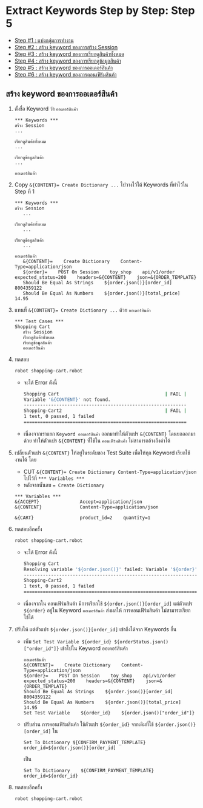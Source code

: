 # Extract Keywords Step by Step: Step 5

- [Step #1 : แบ่งกลุ่มการทำงาน](./step-by-step-01.md)
- [Step #2 : สร้าง keyword ของการสร้าง Session](./step-by-step-02.md)
- [Step #3 : สร้าง keyword ของการเรียกดูสินค้าทั้งหมด](./step-by-step-03.md)
- [Step #4 : สร้าง keyword ของการเรียกดูข้อมูลสินค้า](./step-by-step-04.md)
- [Step #5 : สร้าง keyword ของการออเดอร์สินค้า](./step-by-step-05.md)
- [Step #6 : สร้าง keyword ของการคอนเฟิร์มสินค้า](./step-by-step-06.md)

## สร้าง keyword ของการออเดอร์สินค้า

1. ตั้งชื่อ Keyword ว่า `ออเดอร์สินค้า`

   ```robot
   *** Keywords ***
   สร้าง Session
   ...

   เรียกดูสินค้าทั้งหมด
   ...

   เรียกดูข้อมูลสินค้า
   ...

   ออเดอร์สินค้า
   ```

2. Copy `&{CONTENT}= Create Dictionary ...` ไปวางไว้ใต้ Keywords ที่ทำไว้ใน Step ที่ 1

   ```robot
   *** Keywords ***
   สร้าง Session
      ...

   เรียกดูสินค้าทั้งหมด
      ...

   เรียกดูข้อมูลสินค้า
      ...

   ออเดอร์สินค้า
      &{CONTENT}=    Create Dictionary    Content-Type=application/json
      ${order}=    POST On Session    toy_shop    api/v1/order    expected_status=200    headers=&{CONTENT}    json=&{ORDER_TEMPLATE}
      Should Be Equal As Strings    ${order.json()}[order_id]    8004359122
      Should Be Equal As Numbers    ${order.json()}[total_price]    14.95
   ```

3. แทนที่ `&{CONTENT}= Create Dictionary ...` ด้วย `ออเดอร์สินค้า`

   ```robot
   *** Test Cases ***
   Shopping Cart
      สร้าง Session
      เรียกดูสินค้าทั้งหมด
      เรียกดูข้อมูลสินค้า
      ออเดอร์สินค้า
   ```

4. ทดสอบ

   ```sh
   robot shopping-cart.robot
   ```

   - จะได้ Error ดังนี้

     ```sh
     Shopping Cart                                       | FAIL |
     Variable '&{CONTENT}' not found.
     ------------------------------------------------------------
     Shopping-Cart2                                      | FAIL |
     1 test, 0 passed, 1 failed
     ============================================================
     ```

   - เนื่องจากเราแยก `Keyword ออเดอร์สินค้า` ออกมาทำให้ตัวแปร `&{CONTENT}` โดนยกออกมาด้วย ทำให้ตัวแปร `&{CONTENT}` ที่ใช้ใน `คอนเฟิร์มสินค้า` ไม่สามารถอ้างถึงค่าได้

5. เปลี่ยนตัวแปร `&{CONTENT}` ให้อยู่ในระดับของ Test Suite เพื่อให้ทุก Keyword เรียกใช้งานได้ โดย

   - CUT `&{CONTENT}= Create Dictionary Content-Type=application/json` ไปไว้ที่ `*** Variables ***`
   - หลังจากนั้นลบ `= Create Dictionary`

   ```robot
   *** Variables ***
   &{ACCEPT}               Accept=application/json
   &{CONTENT}              Content-Type=application/json

   &{CART}                 product_id=2    quantity=1
   ```

6. ทดสอบอีกครั้ง

   ```sh
   robot shopping-cart.robot
   ```

   - จะได้ Error ดังนี้

     ```sh
     Shopping Cart                                                         | FAIL |
     Resolving variable '${order.json()}' failed: Variable '${order}' not found.
     ------------------------------------------------------------------------------
     Shopping-Cart2                                                        | FAIL |
     1 test, 0 passed, 1 failed
     ==============================================================================
     ```

   - เนื่องจากใน คอนเฟิร์มสินค้า มีการเรียกใช้ `${order.json()}[order_id]` แต่ตัวแปร `${order}` อยู่ใน Keyword `ออเดอร์สินค้า` ส่งผลให้ การคอนเฟิร์มสินค้า ไม่สามารถเรียกใช้ได้

7. ปรับให้ แต่ตัวแปร `${order.json()}[order_id]` เข้าถึงได้จาก Keywords อื่น

   - เพิ่ม `Set Test Variable ${order_id} ${orderStatus.json()["order_id"]}` เข้าไปใน Keyword ออเดอร์สินค้า

     ```robot
     ออเดอร์สินค้า
     &{CONTENT}=    Create Dictionary    Content-Type=application/json
     ${order}=    POST On Session    toy_shop    api/v1/order    expected_status=200    headers=&{CONTENT}    json=&{ORDER_TEMPLATE}
     Should Be Equal As Strings    ${order.json()}[order_id]    8004359122
     Should Be Equal As Numbers    ${order.json()}[total_price]    14.95
     Set Test Variable    ${order_id}    ${order.json()["order_id"]}
     ```

   - ปรับส่วน การคอนเฟิร์มสินค้า ใช้ตัวแปร `${order_id}` จากเดิมที่ใช้ `${order.json()}[order_id]` ใน

     ```robot
     Set To Dictionary ${CONFIRM_PAYMENT_TEMPLATE} order_id=${order.json()}[order_id]
     ```

     เป็น

     ```robot
     Set To Dictionary    ${CONFIRM_PAYMENT_TEMPLATE}    order_id=${order_id}
     ```

8. ทดสอบอีกครั้ง

   ```sh
   robot shopping-cart.robot
   ```
